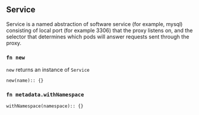 ## Service

Service is a named abstraction of software service (for example, mysql)
consisting of local port (for example 3306) that the proxy listens on, and the
selector that determines which pods will answer requests sent through the proxy.

### `fn new`

`new` returns an instance of `Service`

```jsonnet
new(name):: {}
```

### `fn metadata.withNamespace`

```jsonnet
withNamespace(namespace):: {}
```
